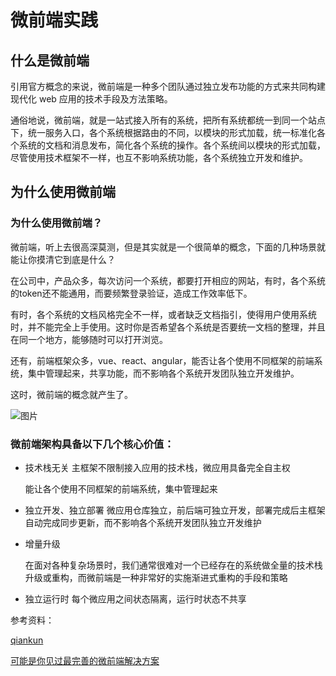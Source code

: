 # 微前端实践

## 什么是微前端

引用官方概念的来说，微前端是一种多个团队通过独立发布功能的方式来共同构建现代化 web 应用的技术手段及方法策略。

通俗地说，微前端，就是一站式接入所有的系统，把所有系统都统一到同一个站点下，统一服务入口，各个系统根据路由的不同，以模块的形式加载，统一标准化各个系统的文档和消息发布，简化各个系统的操作。各个系统间以模块的形式加载，尽管使用技术框架不一样，也互不影响系统功能，各个系统独立开发和维护。

## 为什么使用微前端

### 为什么使用微前端？

微前端，听上去很高深莫测，但是其实就是一个很简单的概念，下面的几种场景就能让你摸清它到底是什么？

在公司中，产品众多，每次访问一个系统，都要打开相应的网站，有时，各个系统的token还不能通用，而要频繁登录验证，造成工作效率低下。

有时，各个系统的文档风格完全不一样，或者缺乏文档指引，使得用户使用系统时，并不能完全上手使用。这时你是否希望各个系统是否要统一文档的整理，并且在同一个地方，能够随时可以打开浏览。

还有，前端框架众多，vue、react、angular，能否让各个使用不同框架的前端系统，集中管理起来，共享功能，而不影响各个系统开发团队独立开发维护。

这时，微前端的概念就产生了。

![图片](/Users/zhuwenyan/study/micro/1.png)

### 微前端架构具备以下几个核心价值：

- 技术栈无关
  主框架不限制接入应用的技术栈，微应用具备完全自主权

  能让各个使用不同框架的前端系统，集中管理起来

- 独立开发、独立部署
  微应用仓库独立，前后端可独立开发，部署完成后主框架自动完成同步更新，而不影响各个系统开发团队独立开发维护

- 增量升级

  在面对各种复杂场景时，我们通常很难对一个已经存在的系统做全量的技术栈升级或重构，而微前端是一种非常好的实施渐进式重构的手段和策略

- 独立运行时
  每个微应用之间状态隔离，运行时状态不共享



参考资料：

[qiankun](https://qiankun.umijs.org/zh/guide )

[可能是你见过最完善的微前端解决方案](https://zhuanlan.zhihu.com/p/78362028)